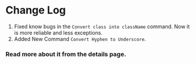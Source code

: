 # Change Log

1. Fixed know bugs in the `Convert class into className` command. Now it is more reliable and less exceptions.
2. Added New Command `Convert Hyphen to Underscore`.

### Read more about it from the details page.
